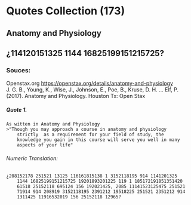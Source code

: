 # Quotes Collection (173)
## Anatomy and Physiology
## ¿114120151325 1144 16825199151215725?

### Souces:
Openstax.org https://openstax.org/details/anatomy-and-physiology  
J. G. B., Young, K., Wise, J., Johnson, E., Poe, B., 
	Kruse, D. H. ... Elf, P.(2017). Anatomy and Physiology.
	Houston Tx: Open Stax

##### Quote 1. 

	As witten in Anatomy and Physiology
	>"Though you may approach a course in anatomy and physiology 
		strictly  as a requirement for your field of study, the 
		knowledge you gain in this course will serve you well in many 
		aspects of your life"
######	Numeric Translation:
	¿208152178 251521 13125 116161815138 1 3152118195 914 1141201325 
		1144 16825199151215725 19201893201225 119 1 185172191851351420
		61518 25152118 695124 156 192021425, 2085 11141523125475 251521
		71914 914 208919 3152118195 2391212 19518225 251521 2351212 914
		1311425 11916532019 156 25152118 12965?
